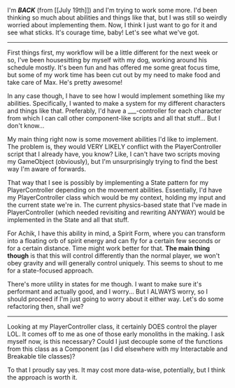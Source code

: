 I'm ***BACK*** (from [[July 19th]]) and I'm trying to work some more.  I'd been thinking so much about abilities and things like that, but I was still so weirdly worried about implementing them. Now, I think I just want to go for it and see what sticks. It's courage time, baby! Let's see what we've got.

---

First things first, my workflow will be a little different for the next week or so, I've been housesitting by myself with my dog, working around his schedule mostly. It's been fun and has offered me some great focus time, but some of my work time has been cut out by my need to make food and take care of Max. He's pretty awesome!

In any case though, I have to see how I would implement something like my abilities. Specifically, I wanted to make a system for my different characters and things like that. Preferably, I'd have a \_\_\_-controller for each character from which I can call other component-like scripts and all that stuff...  But I don't know...

My main thing right now is some movement abilities I'd like to implement. The problem is, they would VERY LIKELY conflict with the PlayerController script that I already have, you know? Like, I can't have two scripts moving my GameObject (obviously), but I'm unsurprisingly trying to find the best way I'm aware of forwards.

That way that I see is possibly by implementing a State pattern for my PlayerController depending on the movement abilities. Essentially, I'd have my PlayerController class which would be my context, holding my input and the current state we're in. The current physics-based state that I've made in PlayerController (which needed revisiting and rewriting ANYWAY) would be implemented in the State and all that stuff.

For Achik, I have this ability in mind, a Spirit Form, where you can transform into a floating orb of spirit energy and can fly for a certain few seconds or for a certain distance. Time might work better for that. **The main thing though** is that this will control differently than the normal player, we won't obey gravity and will generally control uniquely. This seems to shout to me for a state-focused approach.

There's more utility in states for me though. I want to make sure it's performant and actually good, and I worry... But I ALWAYS worry, so I should proceed if I'm just going to worry about it either way. Let's do some refactoring then, shall we?

---

Looking at my PlayerController class, it certainly DOES control the player LOL. It comes off to me as one of those early monoliths in the making. I ask myself now, is this necessary? Could I just decouple some of the functions from this class as a Component (as I did elsewhere with my Interactable and Breakable tile classes)?

To that I proudly say yes. It may cost more data-wise, potentially, but I think the approach is worth it.